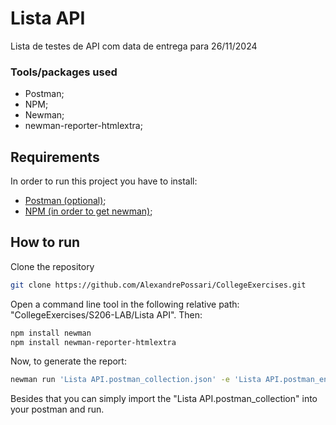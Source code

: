 # Lista API

Lista de testes de API com data de entrega para 26/11/2024

### Tools/packages used
- Postman;
- NPM;
- Newman;
- newman-reporter-htmlextra;

## Requirements

In order to run this project you have to install:

- [Postman (optional)](https://www.postman.com/downloads/);
- [NPM (in order to get newman)](https://www.npmjs.com/package/download);

## How to run

Clone the repository

```bash
git clone https://github.com/AlexandrePossari/CollegeExercises.git
```

Open a command line tool in the following relative path: "CollegeExercises/S206-LAB/Lista API". Then:

```bash
npm install newman
npm install newman-reporter-htmlextra
```

Now, to generate the report:
```bash
newman run 'Lista API.postman_collection.json' -e 'Lista API.postman_environment.json' -r htmlextra
```

Besides that you can simply import the "Lista API.postman_collection" into your postman and run.
